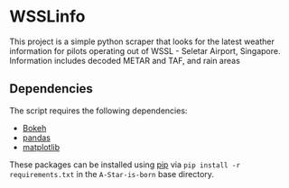 # WSSLinfo

<p>This project is a simple python scraper that looks for the latest weather information for pilots operating out of WSSL - Seletar Airport, Singapore. Information includes decoded METAR and TAF, and rain areas</p>

Dependencies
-----

The script requires the following dependencies:
* [Bokeh](http://bokeh.pydata.org/en/latest/)
* [pandas](http://pandas.pydata.org/)
* [matplotlib](http://matplotlib.org/)

These packages can be installed using [pip](https://pip.pypa.io/en/stable/) via `pip install -r requirements.txt` in the `A-Star-is-born` base directory.
